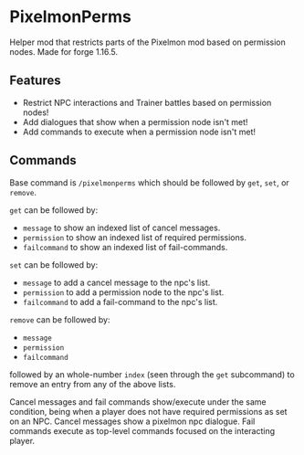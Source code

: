 # PixelmonPerms
Helper mod that restricts parts of the Pixelmon mod based on permission nodes. Made for forge 1.16.5.

## Features
* Restrict NPC interactions and Trainer battles based on permission nodes!
* Add dialogues that show when a permission node isn't met!
* Add commands to execute when a permission node isn't met!

## Commands
Base command is `/pixelmonperms` which should be followed by `get`, `set`, or `remove`.

`get` can be followed by:
* `message` to show an indexed list of cancel messages.
* `permission` to show an indexed list of required permissions.
* `failcommand` to show an indexed list of fail-commands.

`set` can be followed by:
* `message` to add a cancel message to the npc's list.
* `permission` to add a permission node to the npc's list.
* `failcommand` to add a fail-command to the npc's list.

`remove` can be followed by:
* `message`
* `permission`
* `failcommand`

followed by an whole-number `index` (seen through the `get` subcommand) to remove an entry from any of the above lists.

Cancel messages and fail commands show/execute under the same condition, being when a player does not have required permissions as set on an NPC.
Cancel messages show a pixelmon npc dialogue.
Fail commands execute as top-level commands focused on the interacting player.
